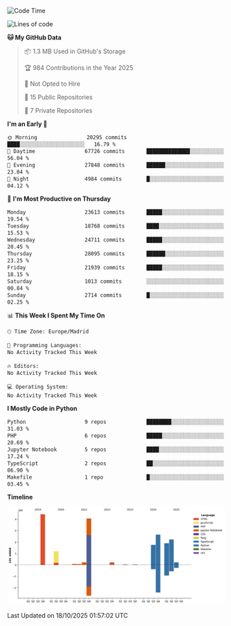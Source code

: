 <!--START_SECTION:waka-->
![Code Time](http://img.shields.io/badge/Code%20Time-839%20hrs%2038%20mins-blue)

![Lines of code](https://img.shields.io/badge/From%20Hello%20World%20I%27ve%20Written-19.1%20million%20lines%20of%20code-blue)

**🐱 My GitHub Data** 

> 📦 1.3 MB Used in GitHub's Storage 
 > 
> 🏆 984 Contributions in the Year 2025
 > 
> 🚫 Not Opted to Hire
 > 
> 📜 15 Public Repositories 
 > 
> 🔑 7 Private Repositories 
 > 
**I'm an Early 🐤** 

```text
🌞 Morning                20295 commits       ████░░░░░░░░░░░░░░░░░░░░░   16.79 % 
🌆 Daytime                67726 commits       ██████████████░░░░░░░░░░░   56.04 % 
🌃 Evening                27848 commits       ██████░░░░░░░░░░░░░░░░░░░   23.04 % 
🌙 Night                  4984 commits        █░░░░░░░░░░░░░░░░░░░░░░░░   04.12 % 
```
📅 **I'm Most Productive on Thursday** 

```text
Monday                   23613 commits       █████░░░░░░░░░░░░░░░░░░░░   19.54 % 
Tuesday                  18768 commits       ████░░░░░░░░░░░░░░░░░░░░░   15.53 % 
Wednesday                24711 commits       █████░░░░░░░░░░░░░░░░░░░░   20.45 % 
Thursday                 28095 commits       ██████░░░░░░░░░░░░░░░░░░░   23.25 % 
Friday                   21939 commits       █████░░░░░░░░░░░░░░░░░░░░   18.15 % 
Saturday                 1013 commits        ░░░░░░░░░░░░░░░░░░░░░░░░░   00.84 % 
Sunday                   2714 commits        █░░░░░░░░░░░░░░░░░░░░░░░░   02.25 % 
```


📊 **This Week I Spent My Time On** 

```text
🕑︎ Time Zone: Europe/Madrid

💬 Programming Languages: 
No Activity Tracked This Week

🔥 Editors: 
No Activity Tracked This Week

💻 Operating System: 
No Activity Tracked This Week
```

**I Mostly Code in Python** 

```text
Python                   9 repos             ████████░░░░░░░░░░░░░░░░░   31.03 % 
PHP                      6 repos             █████░░░░░░░░░░░░░░░░░░░░   20.69 % 
Jupyter Notebook         5 repos             ████░░░░░░░░░░░░░░░░░░░░░   17.24 % 
TypeScript               2 repos             ██░░░░░░░░░░░░░░░░░░░░░░░   06.90 % 
Makefile                 1 repo              █░░░░░░░░░░░░░░░░░░░░░░░░   03.45 % 
```



**Timeline**

![Lines of Code chart](https://raw.githubusercontent.com/danisoronellas/danisoronellas/main/assets/bar_graph.png)


 Last Updated on 18/10/2025 01:57:02 UTC
<!--END_SECTION:waka-->
